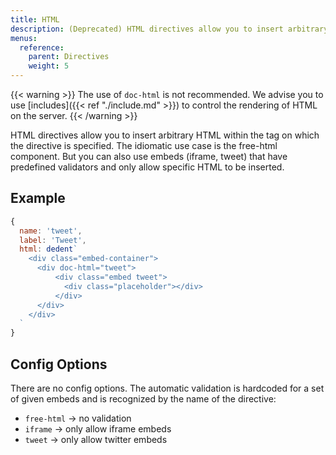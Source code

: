```yaml
---
title: HTML
description: (Deprecated) HTML directives allow you to insert arbitrary HTML within the tag on which the directive is specified.
menus:
  reference:
    parent: Directives
    weight: 5
---
```


{{< warning >}}
The use of `doc-html` is not recommended. We advise you to use [includes]({{< ref "./include.md" >}}) to control the rendering of HTML on the server.
{{< /warning >}}

HTML directives allow you to insert arbitrary HTML within the tag on which the directive is specified. The idiomatic use case is the free-html component. But you can also use embeds (iframe, tweet) that have predefined validators and only allow specific HTML to be inserted.

## Example

```js
{
  name: 'tweet',
  label: 'Tweet',
  html: dedent`
    <div class="embed-container">
      <div doc-html="tweet">
          <div class="embed tweet">
            <div class="placeholder"></div>
          </div>
      </div>
    </div>
  `
}
```

## Config Options

There are no config options.
The automatic validation is hardcoded for a set of given embeds and is recognized by the name of the directive:

- `free-html` -> no validation
- `iframe` -> only allow iframe embeds
- `tweet` -> only allow twitter embeds
